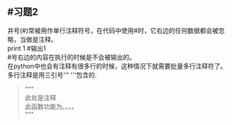 #习题2
---
井号(#)常被用作单行注释符号，在代码中使用#时，它右边的任何数据都会被忽略，当做是注释。  
print 1 #输出1  
\#号右边的内容在执行的时候是不会被输出的。  
在python中也会有注释有很多行的时候，这种情况下就需要批量多行注释符了。多行注释是用三引号'''   '''包含的.  
>"""  
此处是注释  
此函数功能为。。。。  
"""
